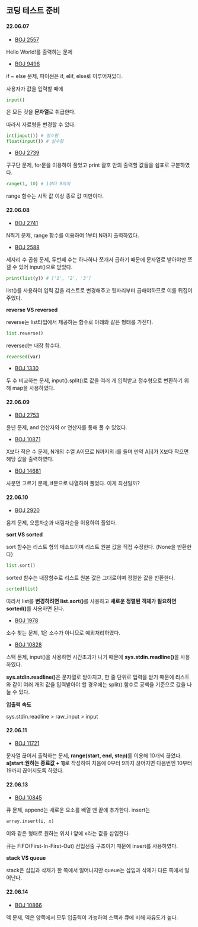 ## 코딩 테스트 준비

#### 22.06.07

- [BOJ 2557](./python/2557.py)

Hello World!를 출력하는 문제

- [BOJ 9498](./python/9498.py)

if ~ else 문제, 파이썬은 if, elif, else로 이루어져있다.

사용자가 값을 입력할 때에

```python
input()
```

은 모든 것을 <b>문자열</b>로 취급한다.

따라서 자료형을 변경할 수 있다.

```python
int(input()) # 정수형
float(input()) # 실수형
```

- [BOJ 2739](./python/2739.py)

구구단 문제, for문을 이용하여 풀었고 print 괄호 안의 출력할 값들을 쉼표로 구분하였다.

```python
range(1, 10) # 1부터 9까지
```

range 함수는 시작 값 이상 종료 값 미만이다.

#### 22.06.08

- [BOJ 2741](./python/2741.py)

N찍기 문제, range 함수를 이용하여 1부터 N까지 출력하였다.

- [BOJ 2588](./python/2588.py)

세자리 수 곱셈 문제, 두번째 수는 하나하나 쪼개서 곱하기 때문에 문자열로 받아야만 쪼갤 수 있어 input()으로 받았다.

```python
print(list(y)) # ['1', '2', '3']
```

list()를 사용하여 입력 값을 리스트로 변경해주고 뒷자리부터 곱해야하므로 이를 뒤집어 주었다.

<b>reverse VS reversed</b>

reverse는 list타입에서 제공하는 함수로 아래와 같은 형태를 가진다.

```python
list.reverse()
```

reversed는 내장 함수다.

```python
reversed(var)
```

- [BOJ 1330](./python/1330.py)

두 수 비교하는 문제, input().split()로 값을 여러 개 입력받고 정수형으로 변환하기 위해 map을 사용하였다.

#### 22.06.09

- [BOJ 2753](./python/2753.py)

윤년 문제, and 연산자와 or 연산자를 통해 풀 수 있었다.

- [BOJ 10871](./python/10871.py)

X보다 작은 수 문제, N개의 수열 A이므로 N까지의 i를 돌며 만약 A[i]가 X보다 작으면 해당 값을 출력하였다.

- [BOJ 14681](./python/14681.py)

사분면 고르기 문제, if문으로 나열하여 풀었다. 이게 최선일까?

#### 22.06.10

- [BOJ 2920](./python/2920.py)

음계 문제, 오름차순과 내림차순을 이용하여 풀었다.

<b>sort VS sorted</b>

sort 함수는 리스트 형의 메소드이며 리스트 원본 값을 직접 수정한다. (None을 반환한다)

```python
list.sort()
```

sorted 함수는 내장함수로 리스트 원본 값은 그대로이며 정렬한 값을 반환한다.

```python
sorted(list)
```

따라서 list를 <b>변경하려면 list.sort()</b>를 사용하고 <b>새로운 정렬된 객체가 필요하면 sorted()</b>를 사용하면 된다.

- [BOJ 1978](./python/1978.py)

소수 찾는 문제, 1은 소수가 아니므로 예외처리하였다.

- [BOJ 10828](./python/10828.py)

스택 문제, input()을 사용하면 시간초과가 나기 때문에
<b>sys.stdin.readline()</b>을 사용하였다.

<b>sys.stdin.readline()</b>은 문자열로 받아지고, 한 줄 단위로 입력을 받기 때문에 리스트와 같이 여러 개의 값을 입력받아야 할 경우에는 split() 함수로 공백을 기준으로 값을 나눌 수 있다.

<b>입출력 속도</b>

sys.stdin.readline > raw_input > input

#### 22.06.11

- [BOJ 11721](./python/11721.py)

문자열 끊어서 출력하는 문제, <b>range(start, end, step)</b>를 이용해 10개씩 끊었다. <b>a[start:원하는 종료값 + 1]</b>로 작성하여 처음에 0부터 9까지 끊어지면 다음번엔 10부터 19까지 끊어지도록 하였다.

#### 22.06.13

- [BOJ 10845](./python/10845.py)

큐 문제, append는 새로운 요소를 배열 맨 끝에 추가한다. insert는

```python
array.insert(i, x)
```

이와 같은 형태로 원하는 위치 i 앞에 x라는 값을 삽입한다.

큐는 FIFO(First-In-First-Out) 선입선출 구조이기 때문에 insert를 사용하였다.

<b>stack VS queue</b>

stack은 삽입과 삭제가 한 쪽에서 일어나지만 queue는 삽입과 삭제가 다른 쪽에서 일어난다.

#### 22.06.14

- [BOJ 10866](./python/10866.py)

덱 문제, 덱은 양쪽에서 모두 입출력이 가능하여 스택과 큐에 비해 자유도가 높다.
